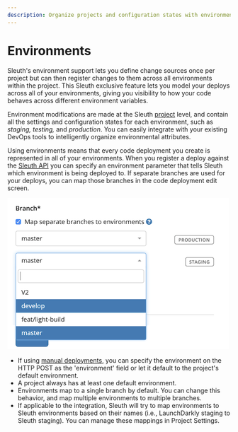 ```yaml
---
description: Organize projects and configuration states with environments.
---
```


# Environments

Sleuth's environment support lets you define change sources once per project but can then register changes to them across all environments within the project. This Sleuth exclusive feature lets you model your deploys across all of your environments, giving you visibility to how your code behaves across different environment variables.  

Environment modifications are made at the Sleuth [project](projects.md) level, and contain all the settings and configuration states for each environment, such as _staging, testing,_ and _production_. You can easily integrate with your existing DevOps tools to intelligently organize environmental attributes. 

Using environments means that every code deployment you create is represented in all of your environments. When you register a deploy against the [Sleuth API](resources/api-reference.md) you can specify an environment parameter that tells Sleuth which environment is being deployed to. If separate branches are used for your deploys, you can map those branches in the code deployment edit screen. 

![](.gitbook/assets/branch_mapping%20%281%29.png)

* If using [manual deployments](resources/api-reference.md#manual-deploy-registration), you can specify the environment on the HTTP POST as the 'environment' field or let it default to the project's default environment.
* A project always has at least one default environment. 
* Environments map to a single branch by default. You can change this behavior, and map multiple environments to multiple branches. 
* If applicable to the integration, Sleuth will try to map environments to Sleuth environments based on their names \(i.e., LaunchDarkly staging to Sleuth staging\). You can manage these mappings in Project Settings. 

